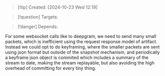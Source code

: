 
>[!tip] Created: [2024-10-23 Wed 12:19]

>[!question] Targets: 

>[!danger] Depends: 

For some websocket calls like to deepgram, we need to send many small packets, which is inefficient using the request response model of artifact.  Instead we could opt to do keyframing, where the smaller packets are sent using json format but outside of the snapshot mechanism, and periodically a keyframe json object is commited which includes a summary of the stream to date, making the stream replayable, but also avoiding the high overhead of committing for every tiny thing.